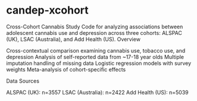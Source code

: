 # candep-xcohort

Cross-Cohort Cannabis Study
Code for analyzing associations between adolescent cannabis use and depression across three cohorts: ALSPAC (UK), LSAC (Australia), and Add Health (US).
Overview

Cross-contextual comparison examining cannabis use, tobacco use, and depression
Analysis of self-reported data from ~17-18 year olds
Multiple imputation handling of missing data
Logistic regression models with survey weights
Meta-analysis of cohort-specific effects

Data Sources

ALSPAC (UK): n=3557
LSAC (Australia): n=2422
Add Health (US): n=5039
